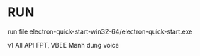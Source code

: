 # RUN
run file electron-quick-start-win32-64/electron-quick-start.exe

v1
All API FPT, VBEE Manh dung voice
